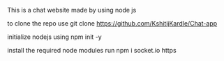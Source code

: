 This is a chat website made by using node js

to clone the repo use git clone https://github.com/KshitijKardle/Chat-app

initialize nodejs using npm init -y

install the required node modules run npm i socket.io https
